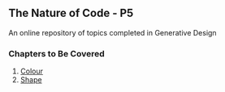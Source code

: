 ## The Nature of Code - P5

An online repository of topics completed in Generative Design

### Chapters to Be Covered
1. [Colour](01_colour/)
2. [Shape](#)
